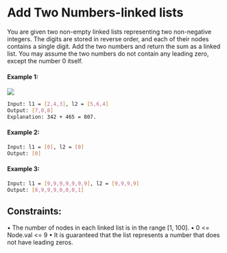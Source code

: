 # Add Two Numbers-linked lists
 You are given two non-empty linked lists representing two non-negative integers. The digits are stored in reverse order, and each of their nodes contains a single digit. Add the two numbers and return the sum as a linked list. You may assume the two numbers do not contain any leading zero, except the number 0 itself.

#### Example 1:
[![](https://mermaid.ink/img/pako:eNpFj8sKwjAQRX8lzMpAC-KjSheCWnGjG92oZDM0qS02icQUkdJ_N9Qp7uacOwNzW8itVJCCMEVt33mJzrPDSZi1CT4ZjSacszhesQ3xjHhLPOVcmIxgHsI-3ZFIBrH_nwtzIVgM6ZXEeBA3EkvOIQKtnMZKhi9bYRgT4EullYA0jBLdQ4Tvu7CHjbfnj8kh9a5RETRPiV5lFd4dakgLrF_BKll5646_2n377guYOExe?type=png)](https://mermaid.live/edit#pako:eNpFj8sKwjAQRX8lzMpAC-KjSheCWnGjG92oZDM0qS02icQUkdJ_N9Qp7uacOwNzW8itVJCCMEVt33mJzrPDSZi1CT4ZjSacszhesQ3xjHhLPOVcmIxgHsI-3ZFIBrH_nwtzIVgM6ZXEeBA3EkvOIQKtnMZKhi9bYRgT4EullYA0jBLdQ4Tvu7CHjbfnj8kh9a5RETRPiV5lFd4dakgLrF_BKll5646_2n377guYOExe)

```sh
Input: l1 = [2,4,3], l2 = [5,6,4]
Output: [7,0,8]
Explanation: 342 + 465 = 807.
```
#### Example 2:
```sh
Input: l1 = [0], l2 = [0]
Output: [0]
```
#### Example 3:
```sh
Input: l1 = [9,9,9,9,9,9,9], l2 = [9,9,9,9]
Output: [8,9,9,9,0,0,0,1]
```

## Constraints:
•	The number of nodes in each linked list is in the range [1, 100].
•	0 <= Node.val <= 9
•	It is guaranteed that the list represents a number that does not have leading zeros.
